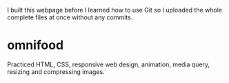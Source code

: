 I built this webpage before I learned how to use Git so I uploaded the whole complete files at once without any commits.

# omnifood
Practiced HTML, CSS,  responsive web design, animation, media query, resizing and compressing images. 
